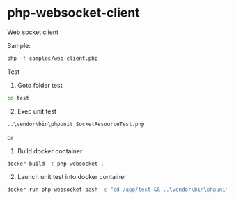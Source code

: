 # php-websocket-client
Web socket client

Sample:
```bash
php -f samples/web-client.php
```

Test
1. Goto folder test
```bash
cd test
```

2. Exec unit test
```bash
..\vendor\bin\phpunit SocketResourceTest.php
```

or 

1. Build docker container
```bash
docker build -t php-websocket .
```

2. Launch unit test into docker container 
```bash
docker run php-websocket bash -c "cd /app/test && ..\vendor\bin\phpunit SocketResourceTest.php"
```